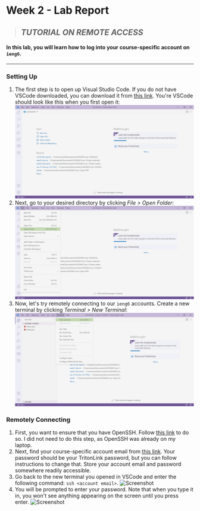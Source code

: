 # Week 2 - Lab Report
> ## ***TUTORIAL ON REMOTE ACCESS***
#### In this lab, you will learn how to log into your course-specific account on `ieng6`.
---
### **Setting Up**
1) The first step is to open up Visual Studio Code. If you do not have VSCode downloaded, you can download it from [this link](https://code.visualstudio.com/). You're VSCode should look like this when you first open it:
![Screenshot](labreport1-1.1.png)
2) Next, go to your desired directory by clicking *File > Open Folder*:
![Screenshot](labreport1-1.2.png)
3) Now, let's try remotely connecting to our `ieng6` accounts. Create a new terminal by clicking *Terminal > New Terminal*:
![Screenshot](labreport1-1.3.png)

### **Remotely Connecting**
1) First, you want to ensure that you have OpenSSH. Follow [this link](https://docs.microsoft.com/en-us/windows-server/administration/openssh/openssh_install_firstuse) to do so. I did not need to do this step, as OpenSSH was already on my laptop.
2) Next, find your course-specific account email from [this link](https://sdacs.ucsd.edu/~icc/index.php). Your password should be your TritonLink password, but you can follow instructions to change that. Store your account email and password somewhere readily accessible.
3) Go back to the new terminal you opened in VSCode and enter the following command: 
```ssh <account email>```.
![Screenshot](labreport1-2.3.png)
4) You will be prompted to enter your password. Note that when you type it in, you won't see anything appearing on the screen until you press enter.
![Screenshot](labreport1-2.4.png)